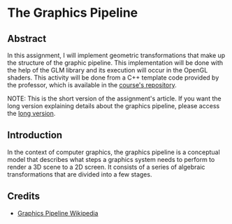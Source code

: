 # The Graphics Pipeline


## **Abstract**

In this assignment, I will implement geometric transformations that make up the structure of the graphic pipeline. This implementation will be done with the help of the GLM library and its execution will occur in the OpenGL shaders. This activity will be done from a C++ template code provided by the professor, which is available in the [course's repository](https://github.com/capagot/icg).

NOTE: This is the short version of the assignment's article. If you want the long version explaining details about the graphics pipeline, please access the [long version](article.md).

## **Introduction**

In the context of computer graphics, the graphics pipeline is a conceptual model that describes what steps a graphics system needs to perform to render a 3D scene to a 2D screen. It consists of a series of algebraic transformations that are divided into a few stages.

## **Credits**

* [Graphics Pipeline Wikipedia](https://en.wikipedia.org/wiki/Graphics_pipeline)